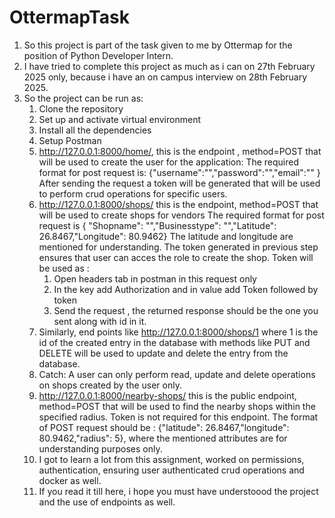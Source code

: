 # OttermapTask
1. So this project is part of the task given to me by Ottermap for the position of Python Developer Intern.
2. I have tried to complete this project as much as i can on 27th February 2025 only, because i have an on campus interview on 28th February 2025.
3. So the project can be run as:
   1. Clone the repository
   2. Set up and activate virtual environment
   3. Install all the dependencies
   4. Setup Postman
   5. http://127.0.0.1:8000/home/, this is the endpoint , method=POST that will be used to create the user for the application:
      The required format for post request is:
      {"username":"","password":"","email":"" }
      After sending the request a token will be generated that will be used to perform crud operations for specific users.
   6. http://127.0.0.1:8000/shops/ this is the endpoint, method=POST that will be used to create shops for vendors
      The required format for post request is { "Shopname": "","Businesstype": "","Latitude": 26.8467,"Longitude": 80.9462}
      The latitude and longitude are mentioned for understanding.
      The token generated in previous step ensures that user can acces the role to create the shop.
      Token will be used as :
      1. Open headers tab in postman in this request only
      2. In the key add Authorization and in value add Token followed by token
      3. Send the request , the returned response should be the one you sent along with id in it.
    7. Similarly, end points like http://127.0.0.1:8000/shops/1 where 1 is the id of the created entry in the database with methods like PUT and DELETE will be used to update and delete the entry from the database.
    8. Catch: A user can only perform read, update and delete operations on shops created by the user only.
    9. http://127.0.0.1:8000/nearby-shops/ this is the public endpoint, method=POST that will be used to find the nearby shops within the specified radius. Token is not required for this endpoint.
        The format of POST request should be : {"latitude": 26.8467,"longitude": 80.9462,"radius": 5}, where the mentioned attributes are for understanding purposes only.
   10. I got to learn a lot from this assignment, worked on permissions, authentication, ensuring user authenticated crud operations and docker as well.
   11. If you read it till here, i hope you must have understoood the project and the use of endpoints as well. 

    

